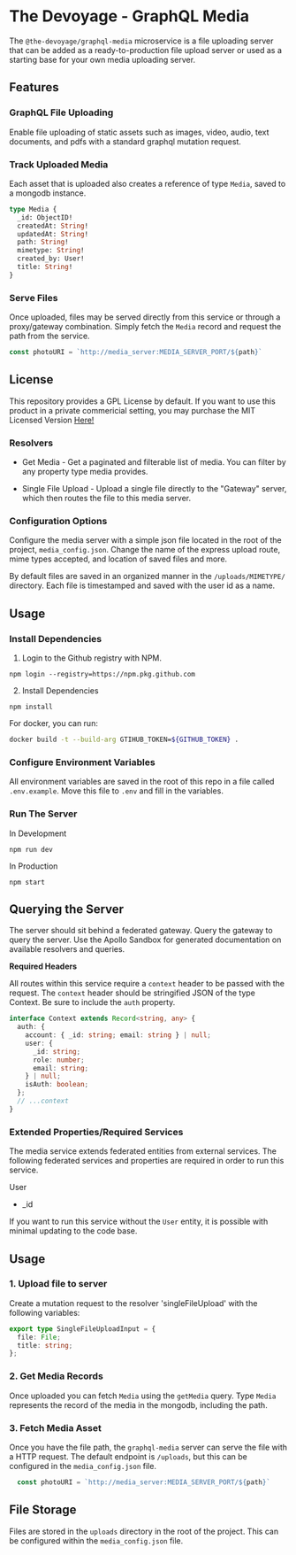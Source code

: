 # The Devoyage - GraphQL Media

The `@the-devoyage/graphql-media` microservice is a file uploading server that can be added as a ready-to-production file upload server or used as a starting base for your own media uploading server.

## Features

### GraphQL File Uploading
Enable file uploading of static assets such as images, video, audio, text documents, and pdfs with a standard graphql mutation request. 

### Track Uploaded Media
Each asset that is uploaded also creates a reference of type `Media`, saved to a mongodb instance.

```graphql
type Media {
  _id: ObjectID!
  createdAt: String!
  updatedAt: String!
  path: String!
  mimetype: String!
  created_by: User!
  title: String!
}
```

### Serve Files

Once uploaded, files may be served directly from this service or through a proxy/gateway combination. Simply fetch the `Media` record and request the path from the service. 

```ts
const photoURI = `http://media_server:MEDIA_SERVER_PORT/${path}`
```

## License

This repository provides a GPL License by default. If you want to use this product in a private commericial setting, you may purchase the MIT Licensed Version [Here!](https://thedevoyage.gumroad.com/l/graphql-users)

### Resolvers

- Get Media - Get a paginated and filterable list of media. You can filter by any property type media provides.

- Single File Upload - Upload a single file directly to the "Gateway" server, which then routes the file to this media server.

### Configuration Options

Configure the media server with a simple json file located in the root of the project, `media_config.json`. Change the name of the express upload route, mime types accepted, and location of saved files and more.

By default files are saved in an organized manner in the `/uploads/MIMETYPE/` directory. Each file is timestamped and saved with the user id as a name.

## Usage

### Install Dependencies

1. Login to the Github registry with NPM.

```
npm login --registry=https://npm.pkg.github.com
```

2. Install Dependencies

```
npm install
```

For docker, you can run:

```bash
docker build -t --build-arg GTIHUB_TOKEN=${GITHUB_TOKEN} .
```

### Configure Environment Variables

All environment variables are saved in the root of this repo in a file called `.env.example`. Move this file to `.env` and fill in the variables.

### Run The Server

In Development

```
npm run dev
```

In Production

```
npm start
```

## Querying the Server

The server should sit behind a federated gateway. Query the gateway to query the server. Use the Apollo Sandbox for generated documentation on available resolvers and queries.

**Required Headers**

All routes within this service require a `context` header to be passed with the request. The `context` header should be stringified JSON of the type Context. Be sure to include the `auth` property.

```ts
interface Context extends Record<string, any> {
  auth: {
    account: { _id: string; email: string } | null;
    user: {
      _id: string;
      role: number;
      email: string;
    } | null;
    isAuth: boolean;
  };
  // ...context
}
```

### Extended Properties/Required Services

The media service extends federated entities from external services. The following federated services and properties are required in order to run this service.

User

- \_id

If you want to run this service without the `User` entity, it is possible with minimal updating to the code base.

## Usage

### 1. Upload file to server

Create a mutation request to the resolver 'singleFileUpload' with the following variables:

```ts
export type SingleFileUploadInput = {
  file: File;
  title: string;
};
```

### 2. Get Media Records

Once uploaded you can fetch `Media` using the `getMedia` query. Type `Media` represents the record of the media in the mongodb, including the path. 

### 3. Fetch Media Asset

Once you have the file path, the `graphql-media` server can serve the file with a HTTP request. The default endpoint is `/uploads`, but this can be configured in the `media_config.json` file.

```ts
  const photoURI = `http://media_server:MEDIA_SERVER_PORT/${path}`
```

## File Storage

Files are stored in the `uploads` directory in the root of the project. This can be configured within the `media_config.json` file.
